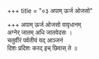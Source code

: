 +++
title = "०३ अपाम् ऊर्ज ओजसो"

+++
अपाम् ऊर्ज ओजसो वावृधानम्  
अग्नेर् जातम् अधि जातवेदसः ।  
चतुर्वीरं पर्वतीयं यद् आञ्जनं  
दिशः प्रदिशः करद् इच् छिवास् ते ॥